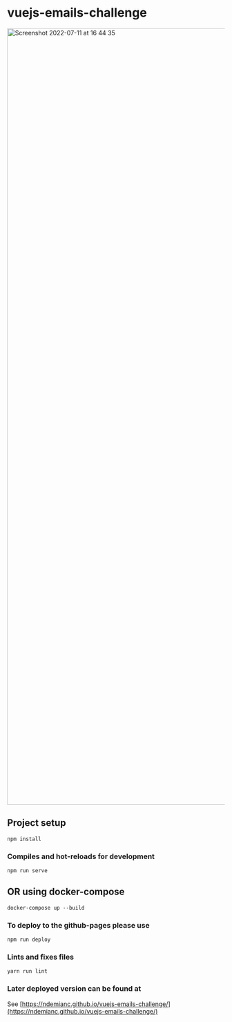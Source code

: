 # vuejs-emails-challenge

<img width="1792" alt="Screenshot 2022-07-11 at 16 44 35" src="https://user-images.githubusercontent.com/435962/178278470-87494c87-3e7f-43dc-8bb6-a64aa61617d6.png">

## Project setup
```
npm install
```

### Compiles and hot-reloads for development
```
npm run serve
```

## OR using docker-compose

```
docker-compose up --build
```

### To deploy to the github-pages please use
```
npm run deploy
```

### Lints and fixes files
```
yarn run lint
```

### Later deployed version can be found at
See [https://ndemianc.github.io/vuejs-emails-challenge/](https://ndemianc.github.io/vuejs-emails-challenge/)
